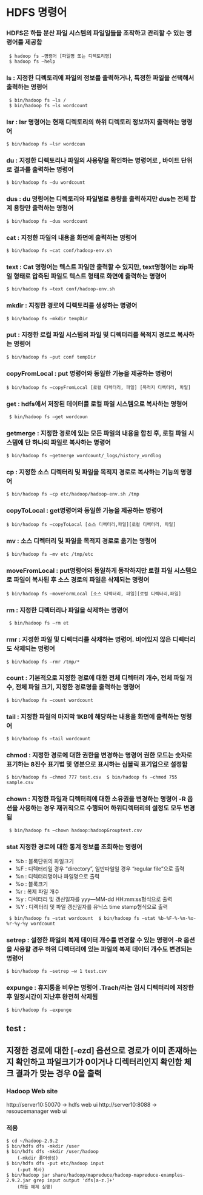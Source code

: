 # HDFS 명령어

###  HDFS은 하둡 분산 파일 시스템의 파일일들을 조작하고 관리할 수 있는 명령어를 제공함 

```
 $ hadoop fs –명령어 [파일명 또는 디렉토리명]
 $ hadoop fs –help
```



### ls : 지정한 디렉토리에 파일의 정보를 출력하거나, 특정한 파일을 선택해서 출력하는 명령어 

```
 $ bin/hadoop fs –ls /
 $ bin/hadoop fs –ls wordcount
```



### lsr : lsr 명령어는 현재 디렉토리의 하위 디렉토리 정보까지 출력하는 명령어 

```
$ bin/hadoop fs –lsr wordcoun
```



### du : 지정한 디렉토리나 파일의 사용량을 확인하는 명령어로 , 바이트 단위로 결과를 출력하는 명령어 

```
$ bin/hadoop fs –du wordcount
```



### dus : du 명령어는 디렉토리와 파일별로 용량을 출력하지만 dus는 전체 합계 용량만 출력하는 명령어

```
$ bin/hadoop fs –dus wordcount
```



### cat : 지정한 파일의 내용을 화면에 출력하는 명령어

```
$ bin/hadoop fs –cat conf/hadoop-env.sh
```





### text : Cat 명령어는 텍스트 파일만 출력할 수 있지만, text명령어는 zip파일 형태로 압축된 파일도 텍스트 형태로 화면에 출력하는 명령어

```
$ bin/hadoop fs –text conf/hadoop-env.sh
```



###  mkdir : 지정한 경로에 디렉토리를 생성하는 명령어 

```
$ bin/hadoop fs –mkdir tempDir
```



###  put  : 지정한 로컬 파일 시스템의 파일 및 디렉터리를 목적지 경로로 복사하는 명령어  

```
$ bin/hadoop fs –put conf tempDir
```



### copyFromLocal : put 명령어와 동일한 기능을 제공하는 명령어  

```
$ bin/hadoop fs –copyFromLocal [로컬 디렉터리, 파일] [목적지 디렉터리, 파일]
```



###  get : hdfs에서 저장된 데이터를 로컬 파일 시스템으로 복사하는 명령어 

```
 $ bin/hadoop fs –get wordcoun
```



### getmerge : 지정한 경로에 있는 모든 파일의 내용을 합친 후, 로컬 파일 시스템에 단 하나의 파일로 복사하는 명령어  

```
$ bin/hadoop fs –getmerge wordcount/_logs/history_wordlog
```



###  cp :  지정한 소스 디렉터리 및 파일을 목적지 경로로 복사하는 기능의 명령어  

```
$ bin/hadoop fs –cp etc/hadoop/hadoop-env.sh /tmp
```



###  copyToLocal : get명령어와 동일한 기능을 제공하는 명령어  

```
$ bin/hadoop fs –copyToLocal [소스 디렉터리,파일][로컬 디렉터리, 파일]
```



###  mv :  소스 디렉터리 및 파일을 목적지 경로로 옮기는 명령어  

```
$ bin/hadoop fs –mv etc /tmp/etc
```



###  moveFromLocal :  put명령어와 동일하게 동작하지만 로컬 파일 시스템으로 파일이 복사된 후 소스 경로의 파일은 삭제되는 명령어  

```
$ bin/hadoop fs –moveFormLocal [소스 디렉터리, 파일][로컬 디렉터리,파일]
```



###  rm : 지정한 디렉터리나 파일을 삭제하는 명령어 

```
 $ bin/hadoop fs –rm et
```



### rmr : 지정한 파일 및 디렉터리를 삭제하는 명령어. 비어있지 않은 디렉터리도 삭제되는 명령어

```
$ bin/hadoop fs –rmr /tmp/*
```





###  count : 기본적으로 지정한 경로에 대한 전체 디렉터리 개수, 전체 파일 개수, 전체 파일 크기, 지정한 경로명을 출력하는 명령어 

```
$ bin/hadoop fs –count wordcount
```



###  tail : 지정한 파일의 마지막 1KB에 해당하는 내용을 화면에 출력하는 명령어 

```
$ bin/hadoop fs –tail wordcount
```



###  chmod : 지정한 경로에 대한 권한을 변경하는 명령어  권한 모드는 숫자로 표기하는 8진수 표기법 및 영분으로 표시하는 심볼릭 표기업으로 설정함  

```
$ bin/hadoop fs –chmod 777 test.csv  $ bin/hadoop fs –chmod 755 sample.csv
```



###  chown :  지정한 파일과 디렉터리에 대한 소유권을 변경하는 명령어  -R 옵션을 사용하는 경우 재귀적으로 수행되어 하위디렉터리의 설정도 모두 변경됨 

```
 $ bin/hadoop fs –chown hadoop:hadoopGrouptest.csv
```



###  stat  지정한 경로에 대한 통계 정보를 조회하는 명령어  

- %b : 블록단위의 파일크기  
- %F : 디렉터리일 경우 “directory”, 일반파일일 경우 “regular file”으로 출력 
-  %n : 디렉터리명이나 파일명으로 출력  
- %o : 블록크기 
- %r : 복제 파일 개수  
- %y : 디렉터리 및 갱신일자를 yyy—MM-dd HH:mm:ss형식으로 출력  
- %Y : 디렉터리 및 파일 갱신일자를 유닉스 time stamp형식으로 출력

```
 $ bin/hadoop fs –stat wordcount  $ bin/hadoop fs –stat %b-%F-%-%n-%o-%r-%y-%y wordcount
```



### setrep :  설정한 파일의 복제 데이터 개수를 변경할 수 있는 명령어  -R 옵션을 사용할 경우 하위 디렉터리에 있는 파일의 복제 데이터 개수도 변경되는 명령어 

```
$ bin/hadoop fs –setrep –w 1 test.csv
```



### expunge :  휴지통을 비우는 명령어  .Trach/라는 임시 디렉터리에 저장한 후 일정시간이 지난후 완전히 삭제됨 

```
$ bin/hadoop fs –expunge
```



## test :

##  지정한 경로에 대한 [-ezd] 옵션으로 경로가 이미 존재하는지 확인하고 파일크기가 0이거나 디렉터리인지 확인함  체크 결과가 맞는 경우 0을 출력



### Hadoop Web site

http://server10:50070 -> hdfs web ui
http://server10:8088 -> resoucemanager web ui



### 적용

````
$ cd ~/hadoop-2.9.2
$ bin/hdfs dfs -mkdir /user
$ bin/hdfs dfs -mkdir /user/hadoop
	(-mkdir 폴더생성)
$ bin/hdfs dfs -put etc/hadoop input
	(-put 복사)
$ bin/hadoop jar share/hadoop/mapreduce/hadoop-mapreduce-examples-2.9.2.jar grep input output 'dfs[a-z.]+'
	(하둡 예제 실행)
````



